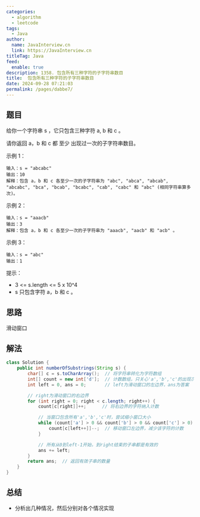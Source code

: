 ```yaml
---
categories: 
  - algorithm
  - leetcode
tags: 
  - Java
author: 
  name: JavaInterview.cn
  link: https://JavaInterview.cn
titleTag: Java
feed: 
  enable: true
description: 1358. 包含所有三种字符的子字符串数目
title:  包含所有三种字符的子字符串数目
date: 2024-09-28 07:21:03
permalink: /pages/dabbe7/
---
```


## 题目

给你一个字符串 s ，它只包含三种字符 a, b 和 c 。

请你返回 a，b 和 c 都 至少 出现过一次的子字符串数目。



示例 1：

    输入：s = "abcabc"
    输出：10
    解释：包含 a，b 和 c 各至少一次的子字符串为 "abc", "abca", "abcab", "abcabc", "bca", "bcab", "bcabc", "cab", "cabc" 和 "abc" (相同字符串算多次)。
示例 2：

    输入：s = "aaacb"
    输出：3
    解释：包含 a，b 和 c 各至少一次的子字符串为 "aaacb", "aacb" 和 "acb" 。
示例 3：

    输入：s = "abc"
    输出：1


提示：

* 3 <= s.length <= 5 x 10^4
* s 只包含字符 a，b 和 c 。

## 思路

滑动窗口

## 解法
```java
class Solution {
    public int numberOfSubstrings(String s) {
        char[] c = s.toCharArray();  // 将字符串转化为字符数组
        int[] count = new int['d'];  // 计数数组，只关心'a','b','c'的出现次数
        int left = 0, ans = 0;       // left为滑动窗口的左边界，ans为答案

        // right为滑动窗口的右边界
        for (int right = 0; right < c.length; right++) {
            count[c[right]]++;      // 将右边界的字符纳入计数

            // 当窗口包含所有'a','b','c'时，尝试缩小窗口大小
            while (count['a'] > 0 && count['b'] > 0 && count['c'] > 0) {
                count[c[left++]]--;  // 移动窗口左边界，减少该字符的计数
            }

            // 所有从0到left-1开始，到right结束的子串都是有效的
            ans += left;
        }
        return ans;  // 返回有效子串的数量
    }
}

```

## 总结

- 分析出几种情况，然后分别对各个情况实现 
